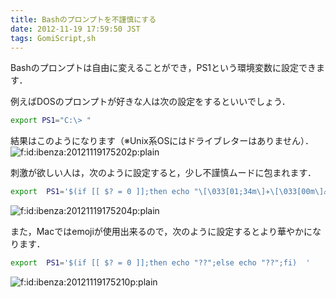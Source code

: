 ```yaml
---
title: Bashのプロンプトを不謹慎にする
date: 2012-11-19 17:59:50 JST
tags: GomiScript,sh
---
```


Bashのプロンプトは自由に変えることができ，<span style="monospace">PS1</span>という環境変数に設定できます．

例えばDOSのプロンプトが好きな人は次の設定をするといいでしょう．

```sh
export PS1="C:\> "
```

結果はこのようになります（※Unix系OSにはドライブレターはありません）．<br /><span itemscope itemtype="http://schema.org/Photograph"><img src="http://cdn-ak.f.st-hatena.com/images/fotolife/i/ibenza/20121119/20121119175202.png" alt="f:id:ibenza:20121119175202p:plain" title="f:id:ibenza:20121119175202p:plain" class="hatena-fotolife" itemprop="image"></span>

刺激が欲しい人は，次のように設定すると，少し不謹慎ムードに包まれます．

```sh
export  PS1='$(if [[ $? = 0 ]];then echo "\[\033[01;34m\]✈\[\033[00m\]⌂";else echo "\[\033[01;31m\]✹\[\033[00m\]⌂";fi) '
```

<span itemscope itemtype="http://schema.org/Photograph"><img src="http://cdn-ak.f.st-hatena.com/images/fotolife/i/ibenza/20121119/20121119175204.png" alt="f:id:ibenza:20121119175204p:plain" title="f:id:ibenza:20121119175204p:plain" class="hatena-fotolife" itemprop="image"></span>

また，Macではemojiが使用出来るので，次のように設定するとより華やかになります．

```sh
export  PS1='$(if [[ $? = 0 ]];then echo "??";else echo "??";fi)  '
```

<span itemscope itemtype="http://schema.org/Photograph"><img src="http://cdn-ak.f.st-hatena.com/images/fotolife/i/ibenza/20121119/20121119175210.png" alt="f:id:ibenza:20121119175210p:plain" title="f:id:ibenza:20121119175210p:plain" class="hatena-fotolife" itemprop="image"></span>

